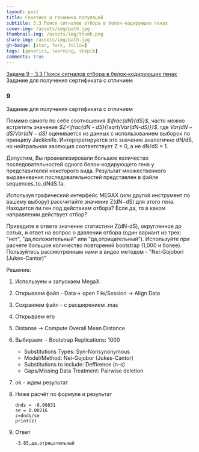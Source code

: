 ```yaml
---
layout: post
title: Генетика и геномика популяций 
subtitle: 3.3 Поиск сигналов отбора в белок-кодирующих генах
cover-img: /assets/img/path.jpg
thumbnail-img: /assets/img/thumb.png
share-img: /assets/img/path.jpg
gh-badge: [star, fork, follow]
tags: [genetics, learning, stepik]
comments: true
---
```

[Задача 9 - 3.3 Поиск сигналов отбора в белок-кодирующих генах](https://stepik.org/lesson/88188/step/9?unit=64528)
Задание для получения сертификата с отличием

### 9

Задание для получения сертификата с отличием

Помимо самого по себе соотношения *$\frac{dN}{dS}$*, часто можно встретить значение *$Z=\frac{dN - dS}{\sqrt{Var(dN-dS)}}$*, где *$Var(dN-dS)Var(dN−dS)$* оценивается из данных с использованием выборок по принципу Jackknife. Интерпретируется это значение аналогично dN/dS, но нейтральная эволюция соответствует Z = 0, а не dN/dS = 1.

Допустим, Вы проанализировали большое количество последовательностей одного белок-кодирующего гена у представителей некоторого вида. Результат множественного выравнивания последовательностей представлен в файле sequences_to_dNdS.fa.

Используя графический интерфейс MEGAX (или другой инструмент по вашему выбору) рассчитайте значение Z(dN−dS) для этого гена. Находится ли ген под действием отбора? Если да, то в каком направлении действует отбор?

Приведите в ответе значение статистики Z(dN-dS), округленное до сотых, и ответ на вопрос о давлении отбора (один вариант из трех: "нет", "да,положительный" или "да,отрицательный"). Используйте при расчете большое количество повторений bootstrap (1,000 и более). Пользуйтесь рассмотренным нами в видео методом - "Nei-Gojobori (Jukes-Cantor)"

Решение:

1. Используем и запускаем MegaX.
2. Открываем файл - Data-> open File/Session -> Align Data
3. Сохраняем файл - с расширением .mas
4. Открываем его
5. Distanse -> Compute Overall Mean Distance
6. Выбираем: - Bootstrap Replications: 1000

   - Substitutions Types: Syn-Nonsynonymous
   - Model/Method: Nei-Gojobor (Jukes-Cantor)
   - Substitutions to include: Deffirence (n-s)
   - Gaps/Missing Data Treatment: Pairwise deletion
7. ok - ждем результат
8. Ниже  расчёт по формуле и результат

   ```
   dnds = -0.00831
   se = 0.00216
   z=dnds/se
   print(z)
   ```
9. Ответ

   ```
   -3.85,да,отрицательный
   ```
